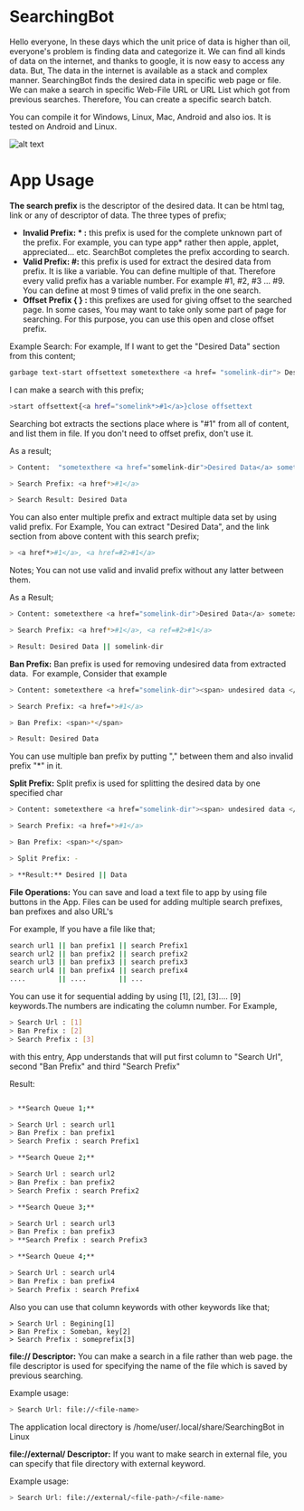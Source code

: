 # SearchingBot

Hello everyone, In these days which the unit price of data is higher than oil, everyone's problem is finding data and categorize it. We can find all kinds of data on the internet, and thanks to google, it is now easy to access any data. But, The data in the internet is available as a stack and complex manner. SearchingBot finds the desired data in specific web page or file. We can make a search in specific Web-File URL or URL List which got from previous searches. Therefore, You can create a specific search batch.

You can compile it for Windows, Linux, Mac, Android and also ios. It is tested on Android and Linux.

![alt text](http://yusufbulbul.com/wp-content/uploads/2020/11/Screenshot-from-2020-11-16-15-34-12.png)
# App Usage

**The search prefix** 
is the descriptor of the desired data.  It can be html tag, link or any of descriptor of data. The three types of prefix;
  - **Invalid Prefix: * :** this prefix is used for the complete unknown part of the prefix. For example,  you can type app* rather then apple, applet, appreciated... etc.  SearchBot completes the prefix according to search.
  - **Valid Prefix: #:** this prefix is used for extract the desired data from prefix. It is like a variable. You can define multiple of that. Therefore every valid prefix has a variable number. For example #1, #2, #3 ... #9.  You can define at most 9 times of valid prefix in the one search.
  - **Offset Prefix { } :** this prefixes are used for giving offset to the searched page. In some cases, You may want to take only some part of page for searching. For this purpose, you can use this open and close offset prefix.

Example Search:
For example, If I want to get the "Desired Data" section from this content;
```sh
garbage text-start offsettext sometexthere <a href= "somelink-dir"> Desired Data </a> sometexthere close offsettext-garbage text
```
I can make a search with this prefix;

```sh
>start offsettext{<a href="somelink*>#1</a>}close offsettext
```
Searching bot extracts the sections place where is "#1" from all of content, and list them in file. If you don't need to offset prefix, don't use it.

As a result;
```sh
> Content:  "sometexthere <a href="somelink-dir">Desired Data</a> sometexthere"

> Search Prefix: <a href*>#1</a>

> Search Result: Desired Data
```

You can also enter multiple prefix and extract multiple data set by using valid prefix. For Example, You can extract "Desired Data", and the link section from above content with this search prefix;
```sh
> <a href*>#1</a>, <a href=#2>#1</a>
```
Notes; You can not use valid and invalid prefix without any latter between them.

As a Result;
```sh
> Content: sometexthere <a href="somelink-dir">Desired Data</a> sometexthere

> Search Prefix: <a href*>#1</a>, <a ref=#2>#1</a>

> Result: Desired Data || somelink-dir
```

**Ban Prefix:**
Ban prefix is used for removing undesired data from extracted data.  For example, Consider that example

```sh
> Content: sometexthere <a href="somelink-dir"><span> undesired data </span>Desired Data</a> sometexthere 

> Search Prefix: <a href=*>#1</a>

> Ban Prefix: <span>*</span>

> Result: Desired Data
```
You can use multiple ban prefix by putting "," between them and also invalid prefix "*" in it.

**Split Prefix:**
Split prefix is used for splitting the desired data by one specified char

```sh
> Content: sometexthere <a href="somelink-dir"><span> undesired data </span>Desired-Data</a> sometexthere

> Search Prefix: <a href=*>#1</a> 

> Ban Prefix: <span>*</span> 

> Split Prefix: -

> **Result:** Desired || Data
```

**File Operations:**
You can save and load a text file to app by using file buttons in the App. Files can be used for adding multiple search prefixes, ban prefixes and also URL's

For example, If you have a file like that;
```sh
search url1 || ban prefix1 || search Prefix1
search url2 || ban prefix2 || search prefix2
search url3 || ban prefix3 || search prefix3
search url4 || ban prefix4 || search prefix4
....        || ....        || ...
```
You can use it for sequential adding by using [1], [2], [3].... [9] keywords.The numbers are indicating the column number. For Example,

```sh
> Search Url : [1]
> Ban Prefix : [2]
> Search Prefix : [3]
```

with this entry, App understands that will put first column to "Search Url", second "Ban Prefix" and third "Search Prefix"

Result:
```sh

> **Search Queue 1;**

> Search Url : search url1 
> Ban Prefix : ban prefix1 
> Search Prefix : search Prefix1

> **Search Queue 2;**

> Search Url : search url2 
> Ban Prefix : ban prefix2
> Search Prefix : search Prefix2

> **Search Queue 3;**

> Search Url : search url3 
> Ban Prefix : ban prefix3 
> **Search Prefix : search Prefix3

> **Search Queue 4;**

> Search Url : search url4 
> Ban Prefix : ban prefix4 
> Search Prefix : search Prefix4
```
Also you can use that column keywords with other keywords like that;
```
> Search Url : Begining[1]
> Ban Prefix : Someban, key[2]
> Search Prefix : someprefix[3]
```

**file:// Descriptor:** You can make a search in a file rather than web page. the file descriptor is used for specifying the name of the file which is saved by previous searching.

Example usage:
```sh
> Search Url: file://<file-name>
```

The application local directory is /home/user/.local/share/SearchingBot in Linux

**file://external/ Descriptor:** If you want to make search in external file, you can specify that file directory with external keyword.

Example usage:
```sh
> Search Url: file://external/<file-path>/<file-name>
```
